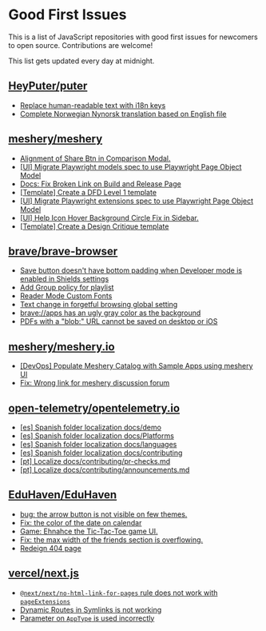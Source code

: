 # Good First Issues

This is a list of JavaScript repositories with good first issues for newcomers to open source. Contributions are welcome!

This list gets updated every day at midnight.

## [HeyPuter/puter](https://github.com/HeyPuter/puter)

- [Replace human-readable text with i18n keys](https://github.com/HeyPuter/puter/issues/663)
- [Complete Norwegian Nynorsk translation based on English file](https://github.com/HeyPuter/puter/issues/544)

## [meshery/meshery](https://github.com/meshery/meshery)

- [Alignment of Share Btn in Comparison Modal.](https://github.com/meshery/meshery/issues/15173)
- [[UI] Migrate Playwright models spec to use Playwright Page Object Model](https://github.com/meshery/meshery/issues/15372)
- [Docs: Fix Broken Link on Build and Release Page](https://github.com/meshery/meshery/issues/15326)
- [[Template] Create a DFD Level 1 template](https://github.com/meshery/meshery/issues/12501)
- [[UI] Migrate Playwright extensions spec to use Playwright Page Object Model](https://github.com/meshery/meshery/issues/15373)
- [[UI] Help Icon Hover Background Circle Fix in Sidebar.](https://github.com/meshery/meshery/issues/15202)
- [[Template] Create a Design Critique template](https://github.com/meshery/meshery/issues/12502)

## [brave/brave-browser](https://github.com/brave/brave-browser)

- [Save button doesn't have bottom padding when Developer mode is enabled in Shields settings](https://github.com/brave/brave-browser/issues/47782)
- [Add Group policy for playlist](https://github.com/brave/brave-browser/issues/41428)
- [Reader Mode Custom Fonts](https://github.com/brave/brave-browser/issues/47598)
- [Text change in forgetful browsing global setting](https://github.com/brave/brave-browser/issues/30163)
- [brave://apps has an ugly gray color as the background](https://github.com/brave/brave-browser/issues/25736)
- [PDFs with a "blob:" URL cannot be saved on desktop or iOS](https://github.com/brave/brave-browser/issues/46348)

## [meshery/meshery.io](https://github.com/meshery/meshery.io)

- [[DevOps] Populate Meshery Catalog with Sample Apps using meshery UI](https://github.com/meshery/meshery.io/issues/1699)
- [Fix: Wrong link for meshery discussion forum](https://github.com/meshery/meshery.io/issues/2292)

## [open-telemetry/opentelemetry.io](https://github.com/open-telemetry/opentelemetry.io)

- [[es] Spanish folder localization docs/demo](https://github.com/open-telemetry/opentelemetry.io/issues/5226)
- [[es] Spanish folder localization docs/Platforms](https://github.com/open-telemetry/opentelemetry.io/issues/5227)
- [[es] Spanish folder localization docs/languages](https://github.com/open-telemetry/opentelemetry.io/issues/5229)
- [[es] Spanish folder localization docs/contributing](https://github.com/open-telemetry/opentelemetry.io/issues/5205)
- [[pt] Localize docs/contributing/pr-checks.md](https://github.com/open-telemetry/opentelemetry.io/issues/6857)
- [[pt] Localize docs/contributing/announcements.md](https://github.com/open-telemetry/opentelemetry.io/issues/6858)

## [EduHaven/EduHaven](https://github.com/EduHaven/EduHaven)

- [bug: the arrow button is not visible on few themes.](https://github.com/EduHaven/EduHaven/issues/128)
- [Fix: the color of the date on calendar](https://github.com/EduHaven/EduHaven/issues/122)
- [Game: Ehnahce the Tic-Tac-Toe game UI.](https://github.com/EduHaven/EduHaven/issues/131)
- [Fix: the max width of the friends section is overflowing.](https://github.com/EduHaven/EduHaven/issues/130)
- [Redeign 404 page](https://github.com/EduHaven/EduHaven/issues/111)

## [vercel/next.js](https://github.com/vercel/next.js)

- [`@next/next/no-html-link-for-pages` rule does not work with `pageExtensions`](https://github.com/vercel/next.js/issues/53473)
- [Dynamic Routes in Symlinks is not working](https://github.com/vercel/next.js/issues/16660)
- [Parameter on `AppType` is used incorrectly](https://github.com/vercel/next.js/issues/42846)

